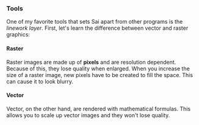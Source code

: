 ### Tools
One of my favorite tools that sets Sai apart from other programs is the *linework layer*. First, let's learn the difference between vector and raster graphics:
#### Raster
Raster images are made up of **pixels** and are resolution dependent. Because of this, they lose quality when enlarged. When you increase the size of a raster image, new pixels have to be created to fill the space. This can cause it to look blurry.
#### Vector
Vector, on the other hand, are rendered with mathematical formulas. This allows you to scale up vector images and they won't lose quality.
